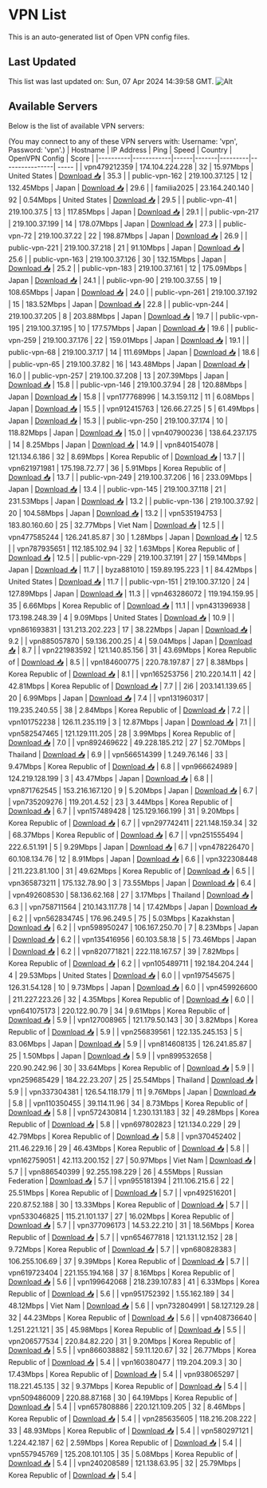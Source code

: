# VPN List

This is an auto-generated list of Open VPN config files.

## Last Updated

This list was last updated on: Sun, 07 Apr 2024 14:39:58 GMT.
![Alt](https://repobeats.axiom.co/api/embed/186b98318ef1479477931607c1ad7d823f12451f.svg "Repobeats analytics image")

## Available Servers

Below is the list of available VPN servers:

(You may connect to any of these VPN servers with: Username: 'vpn', Password: 'vpn'.)
| Hostname | IP Address | Ping | Speed | Country | OpenVPN Config | Score |
|----------|------------|------|-------|---------|----------------| ----- |
| vpn479212359 | 174.104.224.228 | 32 | 15.97Mbps | United States | [Download 📥](./configs/server_0_US.ovpn) | 35.3 |
| public-vpn-162 | 219.100.37.125 | 12 | 132.45Mbps | Japan | [Download 📥](./configs/server_1_JP.ovpn) | 29.6 |
| familia2025 | 23.164.240.140 | 92 | 0.54Mbps | United States | [Download 📥](./configs/server_2_US.ovpn) | 29.5 |
| public-vpn-41 | 219.100.37.5 | 13 | 117.85Mbps | Japan | [Download 📥](./configs/server_3_JP.ovpn) | 29.1 |
| public-vpn-217 | 219.100.37.199 | 14 | 178.07Mbps | Japan | [Download 📥](./configs/server_4_JP.ovpn) | 27.3 |
| public-vpn-72 | 219.100.37.22 | 22 | 198.87Mbps | Japan | [Download 📥](./configs/server_5_JP.ovpn) | 26.9 |
| public-vpn-221 | 219.100.37.218 | 21 | 91.10Mbps | Japan | [Download 📥](./configs/server_6_JP.ovpn) | 25.6 |
| public-vpn-163 | 219.100.37.126 | 30 | 132.15Mbps | Japan | [Download 📥](./configs/server_7_JP.ovpn) | 25.2 |
| public-vpn-183 | 219.100.37.161 | 12 | 175.09Mbps | Japan | [Download 📥](./configs/server_8_JP.ovpn) | 24.1 |
| public-vpn-90 | 219.100.37.55 | 19 | 108.65Mbps | Japan | [Download 📥](./configs/server_9_JP.ovpn) | 24.0 |
| public-vpn-261 | 219.100.37.192 | 15 | 183.52Mbps | Japan | [Download 📥](./configs/server_10_JP.ovpn) | 22.8 |
| public-vpn-244 | 219.100.37.205 | 8 | 203.88Mbps | Japan | [Download 📥](./configs/server_11_JP.ovpn) | 19.7 |
| public-vpn-195 | 219.100.37.195 | 10 | 177.57Mbps | Japan | [Download 📥](./configs/server_12_JP.ovpn) | 19.6 |
| public-vpn-259 | 219.100.37.176 | 22 | 159.01Mbps | Japan | [Download 📥](./configs/server_13_JP.ovpn) | 19.1 |
| public-vpn-68 | 219.100.37.17 | 14 | 111.69Mbps | Japan | [Download 📥](./configs/server_14_JP.ovpn) | 18.6 |
| public-vpn-65 | 219.100.37.82 | 16 | 143.48Mbps | Japan | [Download 📥](./configs/server_15_JP.ovpn) | 16.0 |
| public-vpn-257 | 219.100.37.208 | 13 | 207.39Mbps | Japan | [Download 📥](./configs/server_16_JP.ovpn) | 15.8 |
| public-vpn-146 | 219.100.37.94 | 28 | 120.88Mbps | Japan | [Download 📥](./configs/server_17_JP.ovpn) | 15.8 |
| vpn177768996 | 14.3.159.112 | 11 | 6.08Mbps | Japan | [Download 📥](./configs/server_18_JP.ovpn) | 15.5 |
| vpn912415763 | 126.66.27.25 | 5 | 61.49Mbps | Japan | [Download 📥](./configs/server_19_JP.ovpn) | 15.3 |
| public-vpn-250 | 219.100.37.174 | 10 | 118.82Mbps | Japan | [Download 📥](./configs/server_20_JP.ovpn) | 15.0 |
| vpn407900236 | 138.64.237.175 | 14 | 8.25Mbps | Japan | [Download 📥](./configs/server_21_JP.ovpn) | 14.9 |
| vpn840154078 | 121.134.6.186 | 32 | 8.69Mbps | Korea Republic of | [Download 📥](./configs/server_22_KR.ovpn) | 13.7 |
| vpn621971981 | 175.198.72.77 | 36 | 5.91Mbps | Korea Republic of | [Download 📥](./configs/server_23_KR.ovpn) | 13.7 |
| public-vpn-249 | 219.100.37.206 | 16 | 233.09Mbps | Japan | [Download 📥](./configs/server_24_JP.ovpn) | 13.4 |
| public-vpn-145 | 219.100.37.118 | 21 | 231.53Mbps | Japan | [Download 📥](./configs/server_25_JP.ovpn) | 13.2 |
| public-vpn-136 | 219.100.37.92 | 20 | 104.58Mbps | Japan | [Download 📥](./configs/server_26_JP.ovpn) | 13.2 |
| vpn535194753 | 183.80.160.60 | 25 | 32.77Mbps | Viet Nam | [Download 📥](./configs/server_27_VN.ovpn) | 12.5 |
| vpn477585244 | 126.241.85.87 | 30 | 1.28Mbps | Japan | [Download 📥](./configs/server_28_JP.ovpn) | 12.5 |
| vpn787935651 | 112.185.102.94 | 32 | 1.63Mbps | Korea Republic of | [Download 📥](./configs/server_29_KR.ovpn) | 12.5 |
| public-vpn-229 | 219.100.37.191 | 27 | 159.14Mbps | Japan | [Download 📥](./configs/server_30_JP.ovpn) | 11.7 |
| byza881010 | 159.89.195.223 | 1 | 84.42Mbps | United States | [Download 📥](./configs/server_31_US.ovpn) | 11.7 |
| public-vpn-151 | 219.100.37.120 | 24 | 127.89Mbps | Japan | [Download 📥](./configs/server_32_JP.ovpn) | 11.3 |
| vpn463286072 | 119.194.159.95 | 35 | 6.66Mbps | Korea Republic of | [Download 📥](./configs/server_33_KR.ovpn) | 11.1 |
| vpn431396938 | 173.198.248.39 | 4 | 9.09Mbps | United States | [Download 📥](./configs/server_34_US.ovpn) | 10.9 |
| vpn861693831 | 131.213.202.223 | 17 | 38.22Mbps | Japan | [Download 📥](./configs/server_35_JP.ovpn) | 9.2 |
| vpn885057870 | 59.136.200.25 | 4 | 59.04Mbps | Japan | [Download 📥](./configs/server_36_JP.ovpn) | 8.7 |
| vpn221983592 | 121.140.85.156 | 31 | 43.69Mbps | Korea Republic of | [Download 📥](./configs/server_37_KR.ovpn) | 8.5 |
| vpn184600775 | 220.78.197.87 | 27 | 8.38Mbps | Korea Republic of | [Download 📥](./configs/server_38_KR.ovpn) | 8.1 |
| vpn165253756 | 210.220.14.11 | 42 | 42.81Mbps | Korea Republic of | [Download 📥](./configs/server_39_KR.ovpn) | 7.7 |
| 2i6 | 203.141.139.65 | 20 | 6.99Mbps | Japan | [Download 📥](./configs/server_40_JP.ovpn) | 7.4 |
| vpn131960317 | 119.235.240.55 | 38 | 2.84Mbps | Korea Republic of | [Download 📥](./configs/server_41_KR.ovpn) | 7.2 |
| vpn101752238 | 126.11.235.119 | 3 | 12.87Mbps | Japan | [Download 📥](./configs/server_42_JP.ovpn) | 7.1 |
| vpn582547465 | 121.129.111.205 | 28 | 3.99Mbps | Korea Republic of | [Download 📥](./configs/server_43_KR.ovpn) | 7.0 |
| vpn892469622 | 49.228.185.212 | 27 | 52.70Mbps | Thailand | [Download 📥](./configs/server_44_TH.ovpn) | 6.9 |
| vpn566514399 | 1.249.76.146 | 33 | 9.47Mbps | Korea Republic of | [Download 📥](./configs/server_45_KR.ovpn) | 6.8 |
| vpn966624989 | 124.219.128.199 | 3 | 43.47Mbps | Japan | [Download 📥](./configs/server_46_JP.ovpn) | 6.8 |
| vpn871762545 | 153.216.167.120 | 9 | 5.20Mbps | Japan | [Download 📥](./configs/server_47_JP.ovpn) | 6.7 |
| vpn735209276 | 119.201.4.52 | 23 | 3.44Mbps | Korea Republic of | [Download 📥](./configs/server_48_KR.ovpn) | 6.7 |
| vpn157489428 | 125.129.166.199 | 31 | 9.20Mbps | Korea Republic of | [Download 📥](./configs/server_49_KR.ovpn) | 6.7 |
| vpn297742411 | 221.148.159.34 | 32 | 68.37Mbps | Korea Republic of | [Download 📥](./configs/server_50_KR.ovpn) | 6.7 |
| vpn251555494 | 222.6.51.191 | 5 | 9.29Mbps | Japan | [Download 📥](./configs/server_51_JP.ovpn) | 6.7 |
| vpn478226470 | 60.108.134.76 | 12 | 8.91Mbps | Japan | [Download 📥](./configs/server_52_JP.ovpn) | 6.6 |
| vpn322308448 | 211.223.81.100 | 31 | 49.62Mbps | Korea Republic of | [Download 📥](./configs/server_53_KR.ovpn) | 6.5 |
| vpn365873211 | 175.132.78.90 | 3 | 73.55Mbps | Japan | [Download 📥](./configs/server_54_JP.ovpn) | 6.4 |
| vpn492608530 | 58.136.62.168 | 27 | 3.17Mbps | Thailand | [Download 📥](./configs/server_55_TH.ovpn) | 6.3 |
| vpn758711564 | 210.143.117.78 | 14 | 17.42Mbps | Japan | [Download 📥](./configs/server_56_JP.ovpn) | 6.2 |
| vpn562834745 | 176.96.249.5 | 75 | 5.03Mbps | Kazakhstan | [Download 📥](./configs/server_57_KZ.ovpn) | 6.2 |
| vpn598950247 | 106.167.250.70 | 7 | 8.23Mbps | Japan | [Download 📥](./configs/server_58_JP.ovpn) | 6.2 |
| vpn135416956 | 60.103.58.18 | 5 | 73.46Mbps | Japan | [Download 📥](./configs/server_59_JP.ovpn) | 6.2 |
| vpn820771821 | 222.118.167.57 | 39 | 7.82Mbps | Korea Republic of | [Download 📥](./configs/server_60_KR.ovpn) | 6.2 |
| vpn105489711 | 192.184.204.244 | 4 | 29.53Mbps | United States | [Download 📥](./configs/server_61_US.ovpn) | 6.0 |
| vpn197545675 | 126.31.54.128 | 10 | 9.73Mbps | Japan | [Download 📥](./configs/server_62_JP.ovpn) | 6.0 |
| vpn459926600 | 211.227.223.26 | 32 | 4.35Mbps | Korea Republic of | [Download 📥](./configs/server_63_KR.ovpn) | 6.0 |
| vpn641075173 | 220.122.90.79 | 34 | 9.61Mbps | Korea Republic of | [Download 📥](./configs/server_64_KR.ovpn) | 5.9 |
| vpn127008965 | 121.179.50.143 | 30 | 3.82Mbps | Korea Republic of | [Download 📥](./configs/server_65_KR.ovpn) | 5.9 |
| vpn256839561 | 122.135.245.153 | 5 | 83.06Mbps | Japan | [Download 📥](./configs/server_66_JP.ovpn) | 5.9 |
| vpn814608135 | 126.241.85.87 | 25 | 1.50Mbps | Japan | [Download 📥](./configs/server_67_JP.ovpn) | 5.9 |
| vpn899532658 | 220.90.242.96 | 30 | 33.64Mbps | Korea Republic of | [Download 📥](./configs/server_68_KR.ovpn) | 5.9 |
| vpn259685429 | 184.22.23.207 | 25 | 25.54Mbps | Thailand | [Download 📥](./configs/server_69_TH.ovpn) | 5.9 |
| vpn337304381 | 126.54.118.179 | 11 | 9.76Mbps | Japan | [Download 📥](./configs/server_70_JP.ovpn) | 5.8 |
| vpn110350455 | 39.114.11.96 | 34 | 8.73Mbps | Korea Republic of | [Download 📥](./configs/server_71_KR.ovpn) | 5.8 |
| vpn572430814 | 1.230.131.183 | 32 | 49.28Mbps | Korea Republic of | [Download 📥](./configs/server_72_KR.ovpn) | 5.8 |
| vpn697802823 | 121.134.0.229 | 29 | 42.79Mbps | Korea Republic of | [Download 📥](./configs/server_73_KR.ovpn) | 5.8 |
| vpn370452402 | 211.46.229.16 | 29 | 46.43Mbps | Korea Republic of | [Download 📥](./configs/server_74_KR.ovpn) | 5.8 |
| vpn162759051 | 42.113.200.152 | 27 | 50.97Mbps | Viet Nam | [Download 📥](./configs/server_75_VN.ovpn) | 5.7 |
| vpn886540399 | 92.255.198.229 | 26 | 4.55Mbps | Russian Federation | [Download 📥](./configs/server_76_RU.ovpn) | 5.7 |
| vpn955181394 | 211.106.215.6 | 22 | 25.51Mbps | Korea Republic of | [Download 📥](./configs/server_77_KR.ovpn) | 5.7 |
| vpn492516201 | 220.87.52.188 | 30 | 13.33Mbps | Korea Republic of | [Download 📥](./configs/server_78_KR.ovpn) | 5.7 |
| vpn533046825 | 115.21.101.137 | 27 | 16.02Mbps | Korea Republic of | [Download 📥](./configs/server_79_KR.ovpn) | 5.7 |
| vpn377096173 | 14.53.22.210 | 31 | 18.56Mbps | Korea Republic of | [Download 📥](./configs/server_80_KR.ovpn) | 5.7 |
| vpn654677818 | 121.131.12.152 | 28 | 9.72Mbps | Korea Republic of | [Download 📥](./configs/server_81_KR.ovpn) | 5.7 |
| vpn680828383 | 106.255.106.69 | 37 | 9.39Mbps | Korea Republic of | [Download 📥](./configs/server_82_KR.ovpn) | 5.7 |
| vpn619723404 | 221.155.194.168 | 37 | 8.16Mbps | Korea Republic of | [Download 📥](./configs/server_83_KR.ovpn) | 5.6 |
| vpn199642068 | 218.239.107.83 | 41 | 6.33Mbps | Korea Republic of | [Download 📥](./configs/server_84_KR.ovpn) | 5.6 |
| vpn951752392 | 1.55.162.189 | 34 | 48.12Mbps | Viet Nam | [Download 📥](./configs/server_85_VN.ovpn) | 5.6 |
| vpn732804991 | 58.127.129.28 | 32 | 44.23Mbps | Korea Republic of | [Download 📥](./configs/server_86_KR.ovpn) | 5.6 |
| vpn408736640 | 1.251.221.121 | 35 | 45.98Mbps | Korea Republic of | [Download 📥](./configs/server_87_KR.ovpn) | 5.5 |
| vpn206577534 | 220.84.82.220 | 31 | 9.20Mbps | Korea Republic of | [Download 📥](./configs/server_88_KR.ovpn) | 5.5 |
| vpn866038882 | 59.11.120.67 | 32 | 26.77Mbps | Korea Republic of | [Download 📥](./configs/server_89_KR.ovpn) | 5.4 |
| vpn160380477 | 119.204.209.3 | 30 | 17.43Mbps | Korea Republic of | [Download 📥](./configs/server_90_KR.ovpn) | 5.4 |
| vpn938065297 | 118.221.45.135 | 32 | 9.37Mbps | Korea Republic of | [Download 📥](./configs/server_91_KR.ovpn) | 5.4 |
| vpn509486009 | 220.88.87.168 | 30 | 64.19Mbps | Korea Republic of | [Download 📥](./configs/server_92_KR.ovpn) | 5.4 |
| vpn657808886 | 220.121.109.205 | 32 | 8.46Mbps | Korea Republic of | [Download 📥](./configs/server_93_KR.ovpn) | 5.4 |
| vpn285635605 | 118.216.208.222 | 33 | 48.93Mbps | Korea Republic of | [Download 📥](./configs/server_94_KR.ovpn) | 5.4 |
| vpn580297121 | 1.224.42.187 | 62 | 2.59Mbps | Korea Republic of | [Download 📥](./configs/server_95_KR.ovpn) | 5.4 |
| vpn557945769 | 125.208.101.105 | 35 | 5.08Mbps | Korea Republic of | [Download 📥](./configs/server_96_KR.ovpn) | 5.4 |
| vpn240208589 | 121.138.63.95 | 32 | 25.79Mbps | Korea Republic of | [Download 📥](./configs/server_97_KR.ovpn) | 5.4 |
